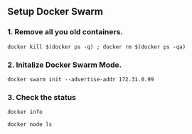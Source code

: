 ## Setup Docker Swarm 

### 1. Remove all you old containers.
```
docker kill $(docker ps -q) ; docker rm $(docker ps -qa)
```

### 2. Initalize Docker Swarm Mode.
```
docker swarm init --advertise-addr 172.31.0.99
```

### 3. Check the status
```
docker info
```

```
docker node ls 
```